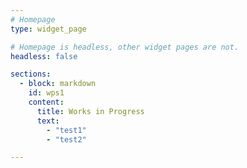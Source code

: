```yaml
---
# Homepage
type: widget_page

# Homepage is headless, other widget pages are not.
headless: false

sections:
  - block: markdown
    id: wps1
    content:
      title: Works in Progress
      text: 
        - "test1"
        - "test2"

---
```

